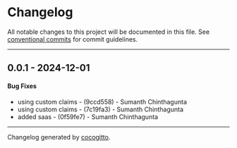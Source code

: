 # Changelog
All notable changes to this project will be documented in this file. See [conventional commits](https://www.conventionalcommits.org/) for commit guidelines.

- - -
## 0.0.1 - 2024-12-01
#### Bug Fixes
- using custom claims - (9ccd558) - Sumanth Chinthagunta
- using custom claims - (7c19fa3) - Sumanth Chinthagunta
- added saas - (0f59fe7) - Sumanth Chinthagunta

- - -

Changelog generated by [cocogitto](https://github.com/cocogitto/cocogitto).